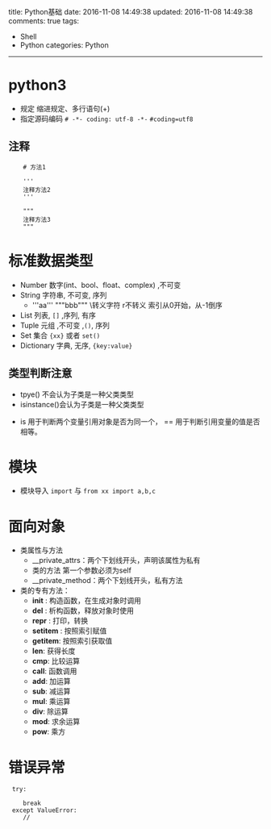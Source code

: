 title: Python基础
date: 2016-11-08 14:49:38
updated: 2016-11-08 14:49:38
comments: true
tags: 
  - Shell
  - Python
categories: Python
---

# python3

* 规定 缩进规定、多行语句(+\)
* 指定源码编码
`# -*- coding: utf-8 -*-` `#coding=utf8  `

## 注释
```
    # 方法1
    
    '''
    注释方法2
    '''
    
    """
    注释方法3
    """
```

# 标准数据类型
- Number 数字(int、bool、float、complex) ,不可变 
- String 字符串, 不可变, 序列
    - '''aa''' """bbb"""  \转义字符 r不转义 索引从0开始，从-1倒序
- List 列表, `[]` ,序列, 有序
- Tuple 元组 ,不可变 ,`()`, 序列
- Set 集合 `{xx}` 或者 `set()`
- Dictionary 字典, 无序, `{key:value}`

## 类型判断注意
- tpye() 不会认为子类是一种父类类型
- isinstance()会认为子类是一种父类类型
* is 用于判断两个变量引用对象是否为同一个， == 用于判断引用变量的值是否相等。

# 模块
- 模块导入 `import` 与 `from xx import a,b,c`

# 面向对象
- 类属性与方法
  - __private_attrs：两个下划线开头，声明该属性为私有
  - 类的方法 第一个参数必须为self
  - __private_method：两个下划线开头，私有方法
- 类的专有方法：
  - __init__ : 构造函数，在生成对象时调用
  - __del__ : 析构函数，释放对象时使用
  - __repr__ : 打印，转换
  - __setitem__ : 按照索引赋值
  - __getitem__: 按照索引获取值
  - __len__: 获得长度
  - __cmp__: 比较运算
  - __call__: 函数调用
  - __add__: 加运算
  - __sub__: 减运算
  - __mul__: 乘运算
  - __div__: 除运算
  - __mod__: 求余运算
  - __pow__: 乘方

# 错误异常
```
 try:
    
    break
 except ValueError:
    //
```
